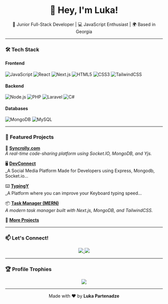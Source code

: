 <!-- Professional GitHub Profile README by Luka Partenadze -->
<h1 align="center">👋 Hey, I'm Luka!</h1>
<p align="center">
  🚀 Junior Full-Stack Developer | 💻 JavaScript Enthusiast | 🌍 Based in Georgia
</p>

---

### 🛠 **Tech Stack**
#### **Frontend**
![JavaScript](https://img.shields.io/badge/JavaScript-F7DF1E?style=for-the-badge&logo=javascript&logoColor=black)
![React](https://img.shields.io/badge/React-20232A?style=for-the-badge&logo=react&logoColor=61DAFB)
![Next.js](https://img.shields.io/badge/Next.js-000000?style=for-the-badge&logo=next.js&logoColor=white)
![HTML5](https://img.shields.io/badge/HTML5-E34F26?style=for-the-badge&logo=html5&logoColor=white)
![CSS3](https://img.shields.io/badge/CSS3-1572B6?style=for-the-badge&logo=css3&logoColor=white)
![TailwindCSS](https://img.shields.io/badge/TailwindCSS-38B2AC?style=for-the-badge&logo=tailwind-css&logoColor=white)

#### **Backend**
![Node.js](https://img.shields.io/badge/Node.js-339933?style=for-the-badge&logo=node.js&logoColor=white)
![PHP](https://img.shields.io/badge/PHP-777BB4?style=for-the-badge&logo=php&logoColor=white)
![Laravel](https://img.shields.io/badge/Laravel-FF2D20?style=for-the-badge&logo=laravel&logoColor=white)
![C#](https://img.shields.io/badge/C%23-239120?style=for-the-badge&logo=c-sharp&logoColor=white)

#### **Databases**
![MongoDB](https://img.shields.io/badge/MongoDB-4EA94B?style=for-the-badge&logo=mongodb&logoColor=white)
![MySQL](https://img.shields.io/badge/MySQL-4479A1?style=for-the-badge&logo=mysql&logoColor=white)

---

### 📌 **Featured Projects**
🚀 **[Syncrolly.com](https://github.com/SetFodi/syncrolly)**  
_A real-time code-sharing platform using Socket.IO, MongoDB, and Yjs._

🖥️ **[DevConnect](https://github.com/SetFodi/devconnect)**  
_A Social Media Platform Made for Developers using Express, Mongodb, Socket.io...

⌨️ **[TypingY](https://github.com/SetFodi/typingy)**  
_A Platform where you can improve your Keyboard typing speed...

📦 **[Task Manager (MERN)](https://github.com/SetFodi/task-manager)**  
_A modern task manager built with Next.js, MongoDB, and TailwindCSS._

🔗 **[More Projects](https://github.com/SetFodi?tab=repositories)**  

---

### 📫 **Let's Connect!**
<p align="center">
  <a href="https://www.linkedin.com/in/https://www.linkedin.com/in/luka-partenadze-394675348/?trk=opento_sprofile_details/" target="_blank">
    <img src="https://img.shields.io/badge/LinkedIn-0A66C2?style=for-the-badge&logo=linkedin&logoColor=white" />
  </a>
  <a href="mailto:lukafartenadze2004@gmail.com">
    <img src="https://img.shields.io/badge/Email-D14836?style=for-the-badge&logo=gmail&logoColor=white" />
  </a>
</p>

---

### 🏆 **Profile Trophies**
<p align="center">
  <img src="https://github-profile-trophy.vercel.app/?username=SetFodi&theme=radical&no-frame=true&margin-w=15" />
</p>

---

<p align="center">
  Made with ❤️ by <b>Luka Partenadze</b>
</p>
